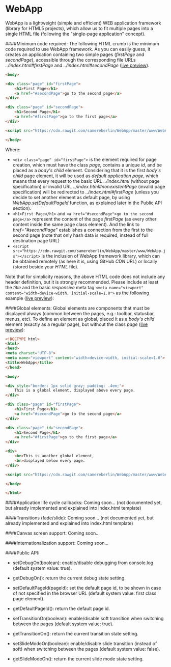 # WebApp
WebApp is a lightweight (simple and efficient) WEB application framework (library for HTML5 projects), which allow us to fit multiple pages into a single HTML file (following the "single-page application" concept).


####Minimum code required:
The following HTML crumb is the minimum code required to use WebApp framework. As you can easily guess, it creates an application containing two simple pages (_firstPage_ and _secondPage_), accessible through the corresponding file URLs _../index.html#firstPage_ and _../index.html#secondPage_ (<a href="https://cdn.rawgit.com/samereberlin/WebApp/master/www/index_minimum.html#firstPage" target="_blank">live preview</a>).

```html
<body>

<div class="page" id="firstPage">
	<h1>First Page</h1>
	<a href="#secondPage">go to the second page</a>
</div>

<div class="page" id="secondPage">
	<h1>Second Page</h1>
	<a href="#firstPage">go to the first page</a>
</div>

<script src="https://cdn.rawgit.com/samereberlin/WebApp/master/www/WebApp.js"></script>

</body>
```

Where:
- `<div class="page" id="firstPage">` is the element required for page creation, which must have the class _page_, contains a unique _id_, and be placed as a _body's child_ element. Considering that it is the first _body's child_ page element, it will be used as _default application page_, which means that every request to the basic URL _../index.html_ (without page specification) or invalid URL _../index.html#nonexistentPage_ (invalid page specification) will be redirected to _../index.html#firstPage_ (unless you decide to set another element as default page, by using _WebApp.setDefaultPageId_ function, as explained later in the Public API section).
- `<h1>First Page</h1>` and `<a href="#secondPage">go to the second page</a>` represent the content of the page _firstPage_ (as every other content inside the same page class element). And the link to _href="#secondPage"_ establishes a connection from the first to the second page (note that only hash data is required, instead of full destination page URL)
- `<script src="https://cdn.rawgit.com/samereberlin/WebApp/master/www/WebApp.js"></script>` is the inclusion of WebApp framework library, which can be obtained remotely (as here it is, using GitHub _CDN_ URL) or locally (stored beside your _HTML_ file).


Note that for simplicity reasons, the above HTML code does not include any header definition, but it is strongly recommended. Please include at least the _title_ and the basic _responsive_ meta tag `<meta name="viewport" content="width=device-width, initial-scale=1.0">` as the following example (<a href="https://cdn.rawgit.com/samereberlin/WebApp/master/www/index_responsive.html#firstPage" target="_blank">live preview</a>):


####Global elements:
Global elements are components that must be displayed always (common between the pages, e.g.: toolbar, statusbar, menus, etc). To define an element as global, placed it as a _body's child_ element (exactly as a regular page), but without the class _page_ (<a href="https://cdn.rawgit.com/samereberlin/WebApp/master/www/index_globalelement.html#firstPage" target="_blank">live preview</a>):

```html
<!DOCTYPE html>
<html>
<head>
<meta charset="UTF-8">
<meta name="viewport" content="width=device-width, initial-scale=1.0">
<title>WebApp</title>
</head>

<body>

<div style="border: 1px solid gray; padding: .4em;">
    This is a global element, displayed above every page.
</div>

<div class="page" id="firstPage">
	<h1>First Page</h1>
	<a href="#secondPage">go to the second page</a>
</div>

<div class="page" id="secondPage">
	<h1>Second Page</h1>
	<a href="#firstPage">go to the first page</a>
</div>

<div>
    <br>This is another global element,
    <br>displayed below every page.
</div>

<script src="https://cdn.rawgit.com/samereberlin/WebApp/master/www/WebApp.js"></script>

</body>

</html>
```


####Application life cycle callbacks:
Coming soon... (not documented yet, but already implemented and explained into index.html template)


####Transitions (fade/slide):
Coming soon... (not documented yet, but already implemented and explained into index.html template)


####Canvas screen support:
Coming soon...


####Internationalization support:
Coming soon...


####Public API:

- setDebugOn(boolean): enable/disable debugging from console.log (default system value: true).
- getDebugOn(): return the current debug state setting.

- setDefaultPageId(pageId): set the default page id, to be shown in case of not specified in the browser URL (default system value: first class page element).
- getDefaultPageId(): return the default page id.

- setTransitionOn(boolean): enable/disable soft transition when switching between the pages (default system value: true).
- getTransitionOn(): return the current transition state setting.

- setSlideModeOn(boolean): enable/disable slide transition (instead of soft) when switching between the pages (default system value: false).
- getSlideModeOn(): return the current slide mode state setting.
